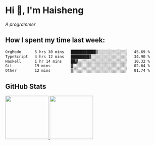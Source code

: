 
# Hi 👋, I'm Haisheng

*A programmer*



## How I spent my time last week:
<!--START_SECTION:waka-->

```txt
OrgMode      5 hrs 30 mins   ███████████▒░░░░░░░░░░░░░   45.69 %
TypeScript   4 hrs 12 mins   ████████▓░░░░░░░░░░░░░░░░   34.90 %
Haskell      1 hr 14 mins    ██▓░░░░░░░░░░░░░░░░░░░░░░   10.32 %
Git          19 mins         ▓░░░░░░░░░░░░░░░░░░░░░░░░   02.64 %
Other        12 mins         ▒░░░░░░░░░░░░░░░░░░░░░░░░   01.74 %
```

<!--END_SECTION:waka-->

## GitHub Stats

<a href="https://github.com/hw202207">
  <img height="137px" src="https://github-readme-stats.vercel.app/api?username=hw202207&hide_title=false&hide_border=true&show_icons=true&include_all_commits=true&count_private=true&line_height=21&theme=" />
  <img height="137px" src="https://github-readme-stats.vercel.app/api/top-langs/?username=hw202207&hide_title=true&hide_border=true&layout=compact&langs_count=6&theme=" />
</a>
